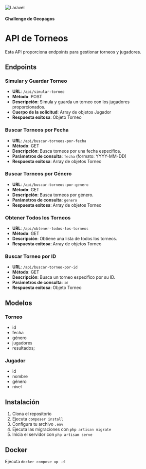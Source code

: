 ![Laravel](https://raw.githubusercontent.com/laravel/art/master/logo-lockup/5%20SVG/2%20CMYK/1%20Full%20Color/laravel-logolockup-cmyk-red.svg)

#### Challenge de Geopagos

# API de Torneos

Esta API proporciona endpoints para gestionar torneos y jugadores.

## Endpoints

### Simular y Guardar Torneo

-   **URL**: `/api/simular-torneo`
-   **Método**: POST
-   **Descripción**: Simula y guarda un torneo con los jugadores proporcionados.
-   **Cuerpo de la solicitud**: Array de objetos Jugador
-   **Respuesta exitosa**: Objeto Torneo

### Buscar Torneos por Fecha

-   **URL**: `/api/buscar-torneos-por-fecha`
-   **Método**: GET
-   **Descripción**: Busca torneos por una fecha específica.
-   **Parámetros de consulta**: `fecha` (formato: YYYY-MM-DD)
-   **Respuesta exitosa**: Array de objetos Torneo

### Buscar Torneos por Género

-   **URL**: `/api/buscar-torneos-por-genero`
-   **Método**: GET
-   **Descripción**: Busca torneos por género.
-   **Parámetros de consulta**: `genero`
-   **Respuesta exitosa**: Array de objetos Torneo

### Obtener Todos los Torneos

-   **URL**: `/api/obtener-todos-los-torneos`
-   **Método**: GET
-   **Descripción**: Obtiene una lista de todos los torneos.
-   **Respuesta exitosa**: Array de objetos Torneo

### Buscar Torneo por ID

-   **URL**: `/api/buscar-torneo-por-id`
-   **Método**: GET
-   **Descripción**: Busca un torneo específico por su ID.
-   **Parámetros de consulta**: `id`
-   **Respuesta exitosa**: Objeto Torneo

## Modelos

### Torneo

-   id
-   fecha
-   género
-   jugadores
-   resultados;

### Jugador

-   id
-   nombre
-   género
-   nivel

## Instalación

1. Clona el repositorio
2. Ejecuta `composer install`
3. Configura tu archivo `.env`
4. Ejecuta las migraciones con `php artisan migrate`
5. Inicia el servidor con `php artisan serve`

## Docker

Ejecuta `docker compose up -d`
